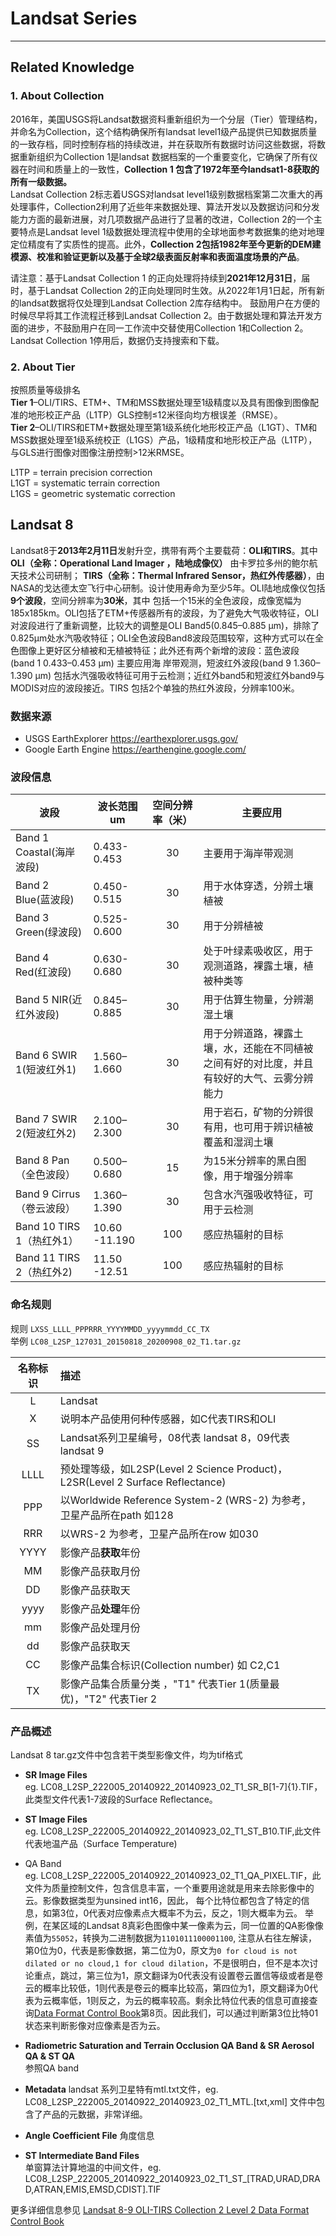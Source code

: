 # Landsat Series
---

## **Related Knowledge**  

### 1. About **Collection**
2016年，美国USGS将Landsat数据资料重新组织为一个分层（Tier）管理结构，并命名为Collection，这个结构确保所有landsat level1级产品提供已知数据质量的一致存档，同时控制存档的持续改进，并在获取所有数据时访问这些数据，将数据重新组织为Collection 1是landsat 数据档案的一个重要变化，它确保了所有仪器在时间和质量上的一致性，**Collection 1 包含了1972年至今landsat1-8获取的所有一级数据。**  
Landsat Collection 2标志着USGS对landsat level1级别数据档案第二次重大的再处理事件，Collection2利用了近些年来数据处理、算法开发以及数据访问和分发能力方面的最新进展，对几项数据产品进行了显著的改进，Collection 2的一个主要特点是Landsat level 1级数据处理流程中使用的全球地面参考数据集的绝对地理定位精度有了实质性的提高。此外，**Collection 2包括1982年至今更新的DEM建模源、校准和验证更新以及基于全球2级表面反射率和表面温度场景的产品**。  

请注意：基于Landsat Collection 1 的正向处理将持续到**2021年12月31日**，届时，基于Landsat Collection 2的正向处理同时生效。从2022年1月1日起，所有新的landsat数据将仅处理到Landsat Collection 2库存结构中。
鼓励用户在方便的时候尽早将其工作流程迁移到Landsat Collection 2。由于数据处理和算法开发方面的进步，不鼓励用户在同一工作流中交替使用Collection 1和Collection 2。  
Landsat Collection 1停用后，数据仍支持搜索和下载。

### 2. About **Tier**  

按照质量等级排名  
**Tier 1**–OLI/TIRS、ETM+、TM和MSS数据处理至1级精度以及具有图像到图像配准的地形校正产品（L1TP）GLS控制≤12米径向均方根误差（RMSE）。  
**Tier 2**–OLI/TIRS和ETM+数据处理至第1级系统化地形校正产品（L1GT）、TM和MSS数据处理至1级系统校正（L1GS）产品，1级精度和地形校正产品（L1TP），与GLS进行图像对图像注册控制>12米RMSE。

L1TP = terrain precision correction  
L1GT = systematic terrain correction  
L1GS = geometric systematic correction

## Landsat 8

Landsat8于**2013年2月11日**发射升空，携带有两个主要载荷：**OLI和TIRS**。其中**OLI（全称：Operational Land Imager ，陆地成像仪）** 由卡罗拉多州的鲍尔航天技术公司研制；
**TIRS（全称：Thermal Infrared Sensor，热红外传感器）**，由NASA的戈达德太空飞行中心研制。设计使用寿命为至少5年。OLI陆地成像仪包括**9个波段**，空间分辨率为**30米**，其中
包括一个15米的全色波段，成像宽幅为185x185km。OLI包括了ETM+传感器所有的波段，为了避免大气吸收特征，OLI对波段进行了重新调整，比较大的调整是OLI Band5(0.845–0.885 μm)，排除了
0.825μm处水汽吸收特征；OLI全色波段Band8波段范围较窄，这种方式可以在全色图像上更好区分植被和无植被特征；此外还有两个新增的波段：蓝色波段 (band 1 0.433–0.453 μm) 主要应用海
岸带观测，短波红外波段(band 9 1.360–1.390 μm) 包括水汽强吸收特征可用于云检测；近红外band5和短波红外band9与MODIS对应的波段接近。TIRS 包括2个单独的热红外波段，分辨率100米。


### 数据来源
- USGS EarthExplorer https://earthexplorer.usgs.gov/
- Google Earth Engine https://earthengine.google.com/

### 波段信息

|波段|波长范围um|空间分辨率（米）|主要应用|
|---|---|:---:|---|
|Band 1 Coastal(海岸波段)|0.433-0.453|30|主要用于海岸带观测|
|Band 2 Blue(蓝波段)|0.450-0.515|30|用于水体穿透，分辨土壤植被|
|Band 3 Green(绿波段)|0.525-0.600|30|用于分辨植被|
|Band 4 Red(红波段)|0.630-0.680|30|处于叶绿素吸收区，用于观测道路，裸露土壤，植被种类等|
|Band 5 NIR(近红外波段)|0.845–0.885|30|用于估算生物量，分辨潮湿土壤|
|Band 6 SWIR 1(短波红外1)|1.560–1.660|30|用于分辨道路，裸露土壤，水，还能在不同植被之间有好的对比度，并且有较好的大气、云雾分辨能力|
|Band 7 SWIR 2(短波红外2)|2.100–2.300|30|用于岩石，矿物的分辨很有用，也可用于辨识植被覆盖和湿润土壤|
|Band 8 Pan（全色波段）|0.500–0.680|15|为15米分辨率的黑白图像，用于增强分辨率|
|Band 9 Cirrus（卷云波段）|1.360–1.390|30|包含水汽强吸收特征，可用于云检测|
|Band 10 TIRS 1（热红外1）|10.60 -11.190|100|感应热辐射的目标|
|Band 11 TIRS 2（热红外2)|11.50 -12.51|100|感应热辐射的目标|

### 命名规则

规则 `LXSS_LLLL_PPPRRR_YYYYMMDD_yyyymmdd_CC_TX`  
举例 `LC08_L2SP_127031_20150818_20200908_02_T1.tar.gz`  

|名称标识|描述|
|:---:|:---|
|L|Landsat
|X|说明本产品使用何种传感器，如C代表TIRS和OLI
|SS|Landsat系列卫星编号，08代表 landsat 8，09代表 landsat 9
|LLLL|预处理等级，如L2SP(Level 2 Science Product)，L2SR(Level 2 Surface Reflectance)
|PPP|以Worldwide Reference System-2 (WRS-2) 为参考，卫星产品所在path 如128
|RRR|以WRS-2 为参考，卫星产品所在row 如030
|YYYY|影像产品**获取**年份
|MM|影像产品获取月份
|DD|影像产品获取天
|yyyy|影像产品**处理**年份
|mm|影像产品处理月份
|dd|影像产品获取天
|CC|影像产品集合标识(Collection number) 如 C2,C1
|TX|影像产品集合质量分类 ，"T1" 代表Tier 1(质量最优)，"T2" 代表Tier 2

### 产品概述

Landsat 8 tar.gz文件中包含若干类型影像文件，均为tif格式

- **SR Image Files**  
eg. LC08_L2SP_222005_20140922_20140923_02_T1_SR_B[1-7]{1}.TIF，此类型文件代表1-7波段的Surface Reflectance。
- **ST Image Files**  
eg. LC08_L2SP_222005_20140922_20140923_02_T1_ST_B10.TIF,此文件代表地温产品（Surface Temperature)
- QA Band  
eg. LC08_L2SP_222005_20140922_20140923_02_T1_QA_PIXEL.TIF，此文件为质量控制文件，包含信息丰富，一个重要用途就是用来去除影像中的云。影像数据类型为unsined int16，因此，
每个比特位都包含了特定的信息，如第3位，0代表对应像素点大概率不为云，反之，1则大概率为云。
举例，在某区域的Landsat 8真彩色图像中某一像素为云，同一位置的QA影像像素值为`55052`，转换为二进制数据为`1101011100001100`, 注意从右往左解读，第0位为0，代表是影像数据，第二位为0，原文为`0 for cloud is not dilated or no cloud,1 for cloud dilation`，不是很明白，但不是本次讨论重点，跳过，第三位为1，原文翻译为0代表没有设置卷云置信等级或者是卷云的概率比较低，1则代表是卷云的概率比较高，第四位为1，原文翻译为0代表为云概率低，1则反之，为云的概率较高。剩余比特位代表的信息可直接查询[Data Format Control Book](https://github.com/wenqiangLeegGIT/WorkOnRS/blob/main/Landsat/LSDS-1328_Landsat8-9-OLI-TIRS-C2-L2-DFCB-v6.pdf)第8页。因此我们，可以通过判断第3位比特01状态来判断影像对应像素是否为云。

- **Radiometric Saturation and Terrain Occlusion QA Band & SR Aerosol QA & ST QA**  
参照QA band

- **Metadata**
landsat 系列卫星特有mtl.txt文件，eg. LC08_L2SP_222005_20140922_20140923_02_T1_MTL.[txt,xml] 文件中包含了产品的元数据，非常详细。

- **Angle Coefficient File**
角度信息

- **ST Intermediate Band Files**  
单窗算法计算地温的中间文件，eg. LC08_L2SP_222005_20140922_20140923_02_T1_ST_[TRAD,URAD,DRAD,ATRAN,EMIS,EMSD,CDIST].TIF

更多详细信息参见  [Landsat 8-9 OLI-TIRS Collection 2 Level 2 Data Format Control Book](https://github.com/wenqiangLeegGIT/WorkOnRS/blob/main/Landsat/LSDS-1328_Landsat8-9-OLI-TIRS-C2-L2-DFCB-v6.pdf)



